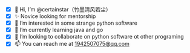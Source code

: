 - [x] 👋 Hi, I’m @certainstar（竹墨清风若尘）
- [x] ✨ Novice looking for mentorship
- [x] 👀 I’m interested in some strange python software
- [x] 🌱 I’m currently learning java and go
- [x] 💞️ I’m looking to collaborate on python software ot other programing
- [x] 📫 You can reach me at 1942507075@qq.com 
<!---
certainstar/certainstar is a ✨ special ✨ repository because its `README.md` (this file) appears on your GitHub profile.
You can click the Preview link to take a look at your changes.
--->

